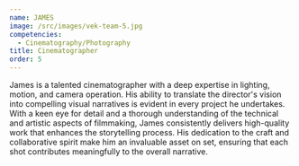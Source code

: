 ```yaml
---
name: JAMES
image: /src/images/vek-team-5.jpg
competencies:
  - Cinematography/Photography
title: Cinematographer
order: 5
---
```


James is a talented cinematographer with a deep expertise in lighting, motion, and camera operation. His ability to translate the director's vision into compelling visual narratives is evident in every project he undertakes. With a keen eye for detail and a thorough understanding of the technical and artistic aspects of filmmaking, James consistently delivers high-quality work that enhances the storytelling process. His dedication to the craft and collaborative spirit make him an invaluable asset on set, ensuring that each shot contributes meaningfully to the overall narrative.

